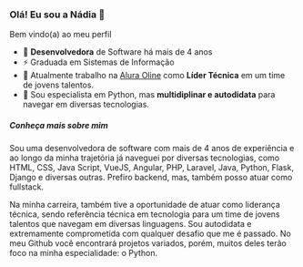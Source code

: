 ### Olá! Eu sou a Nádia 👋


Bem vindo(a) ao meu perfil

- 🤿 **Desenvolvedora** de Software há mais de 4 anos
- ⚡ Graduada em Sistemas de Informação
- 🔭 Atualmente trabalho na [Alura Oline](https://www.alura.com.br/) como **Líder Técnica** em um time de jovens talentos.
- 🌱 Sou especialista em Python, mas **multidiplinar e autodidata** para navegar em diversas tecnologias.

##### Conheça mais sobre mim

Sou uma desenvolvedora de software com mais de 4 anos de experiência e ao longo da minha trajetória já naveguei por diversas tecnologias, como HTML, CSS, Java Script, VueJS, Angular, PHP, Laravel, Java, Python, Flask, Django e diversas outras. Prefiro backend, mas, também posso atuar como fullstack. 

Na minha carreira, também tive a oportunidade de atuar como liderança técnica, sendo referência técnica em tecnologia para um time de jovens talentos que navegam em diversas linguagens. Sou autodidata e extremamente comprometida com qualquer desafio que me é passado. No meu Github você encontrará projetos variados, porém, muitos deles terão foco na minha especialidade: o Python.

<!-- ##### Habilidades

- x
- x
- x
- x
- x

##### Últimos textos no Medium
- x
- x
- x

##### Você pode me encontrar em
- x
- x
- x
- x -->